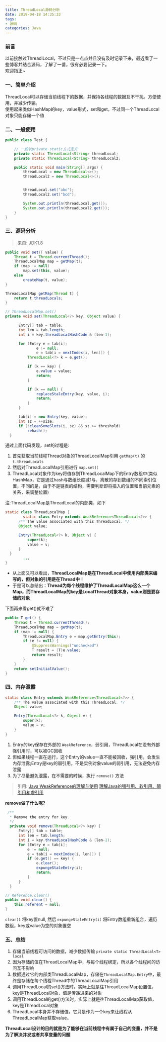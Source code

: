 ```yaml
---
title: ThreadLocal源码分析
date: 2019-04-18 14:35:33
tags:
- 源码
categories: Java
---
```

### 前言
以前接触过ThreadlLocal，不过只是一点点并且没有及时记录下来，最近看了一些博客并结合源码，了解了一番，很有必要记录一下。  
欢迎指正~
<!--more-->
### 一、简单介绍
ThreadLocal可以存储当前线程下的数据，并保持各线程的数据互不干扰。方便使用，并减少传输。  
使用起来类似HashMap的key，value形式，set和get，不过同一个ThreadLocal对象只能存储一个值
### 二、一般使用
```java
public class Test {

    // 一般以private static方式定义
    private static ThreadLocal<String> threadLocal;
    private static ThreadLocal<String> threadLocal2;

    public static void main(String[] args) {
        threadLocal = new ThreadLocal<>();
        threadLocal2 = new ThreadLocal<>();


        threadLocal.set("abc");
        threadLocal2.set("bcd");

        System.out.println(threadLocal.get());
        System.out.println(threadLocal2.get());
    }
}
```
### 三、源码分析
> 来自: JDK1.8

```java
public void set(T value) {
    Thread t = Thread.currentThread();
    ThreadLocalMap map = getMap(t);
    if (map != null)
        map.set(this, value);
    else
        createMap(t, value);
}

ThreadLocalMap getMap(Thread t) {
    return t.threadLocals;
}

// ThreadLocalMap.set()
private void set(ThreadLocal<?> key, Object value) {

      Entry[] tab = table;
      int len = tab.length;
      int i = key.threadLocalHashCode & (len-1);

      for (Entry e = tab[i];
              e != null;
              e = tab[i = nextIndex(i, len)]) {
          ThreadLocal<?> k = e.get();

          if (k == key) {
              e.value = value;
              return;
          }

          if (k == null) {
              replaceStaleEntry(key, value, i);
              return;
          }
      }

      tab[i] = new Entry(key, value);
      int sz = ++size;
      if (!cleanSomeSlots(i, sz) && sz >= threshold)
          rehash();
  }
```
通过上面代码发现，set的过程是:
1. 首先获取当前线程Thread对象的ThreadLocalMap引用  `getMap(t)` 的 `t.threadLocals`
2. 然后对ThreadLocalMap引用进行 `map.set()`
3. ThreadLocal对象作为key将值存到ThreadLocalMap下的Entry数组中(类似HashMap，它是通过hash与数组长度减1与，离散的存到数组的不同索引位置，不同的是，由于不是链表的结构，需要判断即将插入的位置和当前元素的关系，来调整位置)

注:ThreadLocalMap是ThreadLocal的内部类，如下
```java
static class ThreadLocalMap {
        static class Entry extends WeakReference<ThreadLocal<?>> {
      /** The value associated with this ThreadLocal. */
      Object value;

      Entry(ThreadLocal<?> k, Object v) {
          super(k);
          value = v;
      }
  }
        ...
}
```

- 从上面又可以看出，**ThreadLocalMap是在ThreadLocal中使用内部类来编写的，但对象的引用是在Thread中！**
- 于是可以总结出：**Thread为每个线程维护了ThreadLocalMap这么一个Map，而ThreadLocalMap的key是LocalThread对象本身，value则是要存储的对象**

下面再来看get()就不难了
```java
public T get() {
    Thread t = Thread.currentThread();
    ThreadLocalMap map = getMap(t);
    if (map != null) {
        ThreadLocalMap.Entry e = map.getEntry(this);
        if (e != null) {
            @SuppressWarnings("unchecked")
            T result = (T)e.value;
            return result;
        }
    }
    return setInitialValue();
}
```

### 四、内存泄露

```java
static class Entry extends WeakReference<ThreadLocal<?>> {
    /** The value associated with this ThreadLocal. */
    Object value;

    Entry(ThreadLocal<?> k, Object v) {
        super(k);
        value = v;
    }
}
```

1. Entry的key保存在外部的 `WeakReference`，弱引用，ThreadLocal在没有外部强引用时，可以被GC回收
2. 但如果线程一直在运行，这个Entry的value一直不能被回收，强引用，会发生内存泄露;Entry是key的弱引用，不是实例对象value的弱引用，无法避免内存泄露
3. 为了尽量避免泄露，在不需要的时候，执行 `remove()` 方法

> 引用: 
> [Java WeakReference的理解与使用](https://www.jianshu.com/p/282a00c9c583)
> [理解Java的强引用、软引用、弱引用和虚引用](https://juejin.im/post/5b82c02df265da436152f5ad)

**remove做了什么呢?**
```java
 /**
  * Remove the entry for key.
  */
  private void remove(ThreadLocal<?> key) {
      Entry[] tab = table;
      int len = tab.length;
      int i = key.threadLocalHashCode & (len-1);
      for (Entry e = tab[i];
          e != null;
          e = tab[i = nextIndex(i, len)]) {
          if (e.get() == key) {
              e.clear();
              expungeStaleEntry(i);
              return;
          }
      }
  }

// Reference.clear()
public void clear() {
    this.referent = null;
}
```
`clear()` 将key置null, 然后 `expungeStaleEntry(i)` 将Entry数组重新组合，遍历数组，key或value为空的对象置空
### 五、总结

1. 存储当前线程可访问的数据，减少数据传输 `private static ThreadLocal<T> local`
2. 因为存储的值在ThreadLocalMap中，与每个线程绑定，所以各个线程间的访问互不影响
3. 数据通过它的内部类ThreadLocalMap，存储在`ThreadLocalMap.Entry`中，最终是存储在每个线程Thread中的ThreadLocalMap引用
4. 调用ThreadLocal的set()方法时，实际上就是往ThreadLocalMap设置值，key是ThreadLocal对象，值是传递进来的对象
5. 调用ThreadLocal的get()方法时，实际上就是往ThreadLocalMap获取值，key是ThreadLocal对象
6. ThreadLocal本身并不存储值，它只是作为一个key来让线程从ThreadLocalMap获取value。

**ThreadLocal设计的目的就是为了能够在当前线程中有属于自己的变量，并不是为了解决并发或者共享变量的问题**